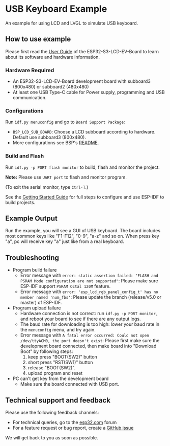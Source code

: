 # USB Keyboard Example

An example for using LCD and LVGL to simulate USB keyboard.

## How to use example

Please first read the [User Guide](https://docs.espressif.com/projects/espressif-esp-dev-kits/en/latest/esp32s3/esp32-s3-lcd-ev-board/user_guide.html#esp32-s3-lcd-ev-board) of the ESP32-S3-LCD-EV-Board to learn about its software and hardware information.

### Hardware Required

* An ESP32-S3-LCD-EV-Board development board with subboard3 (800x480) or subboard2 (480x480)
* At least one USB Type-C cable for Power supply, programming and USB communication.

### Configurations

Run `idf.py menuconfig` and go to `Board Support Package`:
* `BSP_LCD_SUB_BOARD`: Choose a LCD subboard according to hardware. Default use subboard3 (800x480).
* More configurations see BSP's [README](https://github.com/espressif/esp-bsp/tree/master/esp32_s3_lcd_ev_board#bsp-esp32-s3-lcd-ev-board).

### Build and Flash

Run `idf.py -p PORT flash monitor` to build, flash and monitor the project.

**Note:** Please use `UART port` to flash and monitor program.

(To exit the serial monitor, type ``Ctrl-]``.)

See the [Getting Started Guide](https://docs.espressif.com/projects/esp-idf/en/latest/get-started/index.html) for full steps to configure and use ESP-IDF to build projects.

## Example Output

Run the example, you will see a GUI of USB keyboard. The board includes most common keys like "F1-F12", "0-9", "a-z" and so on. When press key "a", pc will receive key "a" just like from a real keyboard.

## Troubleshooting

* Program build failure
    * Error message with `error: static assertion failed: "FLASH and PSRAM Mode configuration are not supported"`: Please make sure ESP-IDF support `PSRAM Octal 120M` feature.
    * Error message with `error: 'esp_lcd_rgb_panel_config_t' has no member named 'num_fbs'`: Please update the branch (release/v5.0 or master) of ESP-IDF.
* Program upload failure
    * Hardware connection is not correct: run `idf.py -p PORT monitor`, and reboot your board to see if there are any output logs.
    * The baud rate for downloading is too high: lower your baud rate in the `menuconfig` menu, and try again.
    * Error message with `A fatal error occurred: Could not open /dev/ttyACM0, the port doesn't exist`: Please first make sure the development board connected, then make board into "Download Boot" by following steps:
        1. keep press "BOOT(SW2)" button
        2. short press "RST(SW1)" button
        3. release "BOOT(SW2)".
        4. upload program and reset
* PC can't get key from the development board
    * Make sure the board connected with USB port.

## Technical support and feedback

Please use the following feedback channels:

* For technical queries, go to the [esp32.com](https://esp32.com/) forum
* For a feature request or bug report, create a [GitHub issue](https://github.com/espressif/esp-dev-kits/issues)

We will get back to you as soon as possible.
